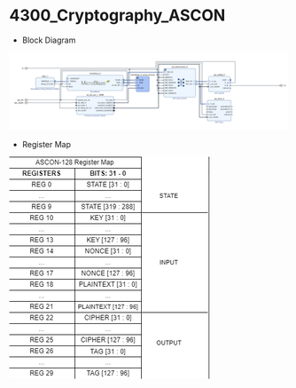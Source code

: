 # 4300_Cryptography_ASCON
- Block Diagram

![](images/BlockDiagram.png)

- Register Map

![](images/RegMap.png)
